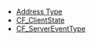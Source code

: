 - [Address Type](https://github.com/RandyGaul/cute_framework/blob/master/docs/net/address_type.md)
- [CF_ClientState](https://github.com/RandyGaul/cute_framework/blob/master/docs/net/cf_clientstate.md)
- [CF_ServerEventType](https://github.com/RandyGaul/cute_framework/blob/master/docs/net/cf_servereventtype.md)

